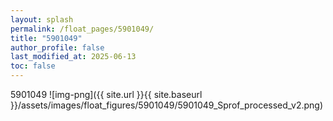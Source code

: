 ```yaml
---
layout: splash
permalink: /float_pages/5901049/
title: "5901049"
author_profile: false
last_modified_at: 2025-06-13
toc: false
---
```

 
5901049
![img-png]({{ site.url }}{{ site.baseurl }}/assets/images/float_figures/5901049/5901049_Sprof_processed_v2.png)